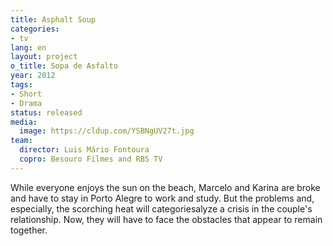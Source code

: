 ```yaml
---
title: Asphalt Soup
categories:
- tv
lang: en
layout: project
o_title: Sopa de Asfalto
year: 2012
tags:
- Short
- Drama
status: released
media:
  image: https://cldup.com/YSBNgUV27t.jpg
team:
  director: Luis Mário Fontoura
  copro: Besouro Filmes and RBS TV
---
```


While everyone enjoys the sun on the beach, Marcelo and Karina are broke and have to stay in Porto Alegre to work and study. But the problems and, especially, the scorching heat will categoriesalyze a crisis in the couple's relationship. Now, they will have to face the obstacles that appear to remain together.
